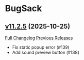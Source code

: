# BugSack

## [v11.2.5](https://github.com/funkydude/BugSack/tree/v11.2.5) (2025-10-25)
[Full Changelog](https://github.com/funkydude/BugSack/compare/v11.2.4...v11.2.5) [Previous Releases](https://github.com/funkydude/BugSack/releases)

- Fix static popup error (#139)  
- Add sound preview button (#138)  
